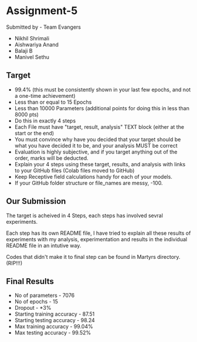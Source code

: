 # Assignment-5
 Submitted by - Team Evangers
 - Nikhil Shrimali 
 - Aishwariya Anand 
 - Balaji B 
 - Manivel Sethu

## Target  

- 99.4% (this must be consistently shown in your last few epochs, and not a one-time achievement)
- Less than or equal to 15 Epochs
- Less than 10000 Parameters (additional points for doing this in less than 8000 pts)
- Do this in exactly 4 steps
- Each File must have "target, result, analysis" TEXT block (either at the start or the end)
- You must convince why have you decided that your target should be what you have decided it to be, and your analysis MUST be correct
- Evaluation is highly subjective, and if you target anything out of the order, marks will be deducted. 
- Explain your 4 steps using these target, results, and analysis with links to your GitHub files (Colab files moved to GitHub)
- Keep Receptive field calculations handy for each of your models.
- If your GitHub folder structure or file_names are messy, -100.

## Our Submission

 The target is acheived in 4 Steps, each steps has involved sevral experiments. 
 
  Each step has its own README file, I have tried to explain all these results of experiments with my analysis, experimentation and results in the individual README file in an intutive way.

Codes that didn't make it to final step can be found in Martyrs directory. (RIP!!!)

## Final Results

- No of parameters - 7076
- No of epochs - 15
- Dropout - *3%
- Starting training accuracy - 87.51
- Starting testing accuracy - 98.24
- Max training accuracy - 99.04%
- Max testing accuracy - 99.52%

